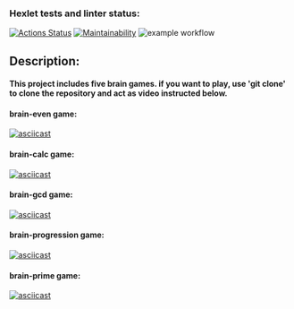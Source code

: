 ### Hexlet tests and linter status:
[![Actions Status](https://github.com/Vlamale/frontend-project-lvl1/workflows/hexlet-check/badge.svg)](https://github.com/Vlamale/frontend-project-lvl1/actions)   [![Maintainability](https://api.codeclimate.com/v1/badges/a99a88d28ad37a79dbf6/maintainability)](https://codeclimate.com/github/codeclimate/codeclimate/maintainability)   ![example workflow](https://github.com/Vlamale/frontend-project-lvl1/actions/workflows/eslint-check.yml/badge.svg?branch=main)


## Description:


#### This project includes five brain games. if you want to play, use 'git clone' to clone the repository and act as video instructed below.

#### brain-even game:

[![asciicast](https://asciinema.org/a/465031.svg)](https://asciinema.org/a/465031)

#### brain-calc game:

[![asciicast](https://asciinema.org/a/465263.svg)](https://asciinema.org/a/465263)

#### brain-gcd game:

[![asciicast](https://asciinema.org/a/QYgYOdlgeKg406Fl8yqFEgwqP.svg)](https://asciinema.org/a/QYgYOdlgeKg406Fl8yqFEgwqP)

#### brain-progression game:

[![asciicast](https://asciinema.org/a/465290.svg)](https://asciinema.org/a/465290)

#### brain-prime game:

[![asciicast](https://asciinema.org/a/465314.svg)](https://asciinema.org/a/465314)
